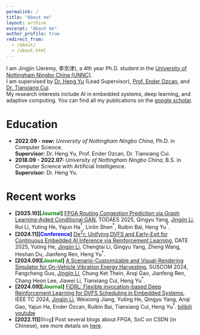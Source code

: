 ```yaml
---
permalink: /
title: "About me"
layout: archive
excerpt: "About me"
author_profile: true
redirect_from: 
  - /about/
  - /about.html
---
```


I am Jingjin (Jeremy, 李京津), a 4th year Ph.D. student in the [University of Nottingham Ningbo China (UNNC)](https://www.nottingham.edu.cn/en/index.aspx). <br/>
I am supervised by [Dr. Heng Yu](https://eleyuheng.github.io/) (Lead Supervisor), [Prof. Ender Ozcan](https://people.cs.nott.ac.uk/pszeo/), and [Dr. Tianxiang Cui](https://research.nottingham.edu.cn/en/persons/tianxiang-cui). <br/>
My research interests include AI in embedded systems, deep learning, and adaptive computing. You can find all my publications on the [google scholar](https://scholar.google.com/citations?user=--gMvG4AAAAJ&hl=en).

Education
======
* **2022.09 - now:** _University of Nottingham Ningbo China_, Ph.D. in Computer Science. <br/>
**Supervisor:** Dr. Heng Yu, Prof. Ender Ozcan, Dr. Tianxiang Cui.
* **2018.09 - 2022.07:** _University of Nottingham Ningbo China_, B.S. in Computer Science with Artificial Intelligence. <br/>
**Supervisor:** Dr. Heng Yu.

Recent works
======
* **[2025.10][<font color=green>Journal</font>]** [FPGA Routing Congestion Prediction via Graph Learning-Aided Conditional GAN](https://dl.acm.org/doi/10.1145/3773770), TODAES 2025, Qingyu Yang, <u>Jingjin Li</u>, Rui Li, Yuting He, Yajun Ha$^*$, Linlin Shen$^*$, Ruibin Bai, Heng Yu$^*$.
* **[2024.11][<font color=blue>Conference</font>]** [De$^2$r: Unifying DVFS and Early-Exit for Continuous Embedded AI Inference via Reinforcement Learning](https://ieeexplore.ieee.org/abstract/document/10992707), DATE 2025, Yuting He, <u>Jingjin Li</u>, Chengtai Li, Qingyu Yang, Zheng Wang, Heshan Du, Jianfeng Ren, Heng Yu$^*$.
* **[2024.09][<font color=green>Journal</font>]** [A Scenario-Customizable and Visual-Rendering Simulator for On-Vehicle Vibration Energy Harvesting](https://www.sciencedirect.com/science/article/pii/S2210537924000842), SUSCOM 2024, Fangcheng Guo, <u>Jingjin Li</u>, Chung Ket Thein, Anqi Gao, Jianfeng Ren, Chang Heon Lee, Jiawei Li, Tianxiang Cui, Heng Yu$^*$.
* **[2024.09][<font color=green>Journal</font>]** [FiDRL: Flexible invocation-based Deep Reinforcement Learning for DVFS Scheduling in Embedded Systems](https://ieeexplore.ieee.org/stamp/stamp.jsp?arnumber=10689358), IEEE TC 2024, <u>Jingjin Li</u>, Weixiong Jiang, Yuting He, Qingyu Yang, Anqi Gao, Yajun Ha, Ender Özcan, Ruibin Bai, Tianxiang Cui, Heng Yu$^*$. [bilibili](https://www.bilibili.com/video/BV1yi4sezEUo/?share_source=copy_web&vd_source=a40b7030c393ec43c24004e26ae37e7d) [youtube](https://youtu.be/80hEzFmlDIE?si=nKAtPtt8kEACN_79)
* **[2022.11][<font color=gray>Blog</font>]** Post several blogs about FPGA, SoC on CSDN (in Chinese), see more details on [here](https://blog.csdn.net/jeremy0621).
